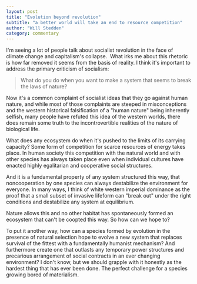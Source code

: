 ```yaml
---
layout: post
title: "Evolution beyond revolution"
subtitle: "a better world will take an end to resource competition"
author: "Will Stedden"
category: commentary
---
```


I'm seeing a lot of people talk about socialist revolution in the face of climate change and capitalism's collapse.  What irks me about this rhetoric is how far removed it seems from the basis of reality. I think it's important to address the primary criticism of socialism:

> What do you do when you want to make a system that seems to break the laws of nature?

Now it's a common complaint of socialist ideas that they go against human nature, and while most of those complaints are steeped in misconceptions and the western historical falsification of a "human nature" being inherently selfish, many people have refuted this idea of the western worlds, there does remain some truth to the incontrovertible realities of the nature of biological life.

What does any ecosystem do when it's pushed to the limits of its carrying capacity? Some form of competition for scarce resources of energy takes place. In human society this competition with the natural world and with other species has always taken place even when individual cultures have enacted highly egalitarian and cooperative social structures.

And it is a fundamental property of any system structured this way, that noncooperation by one species can always destabilize the environment for everyone. In many ways, I think of white western imperial dominance as the proof that a small subset of invasive lifeform can "break out" under the right conditions and destabilize any system at equilibrium.

Nature allows this and no other habitat has spontaneously formed an ecosystem that can't be coopted this way. So how can we hope to?

To put it another way, how can a species formed by evolution in the presence of natural selection hope to evolve a new system that replaces survival of the fittest with a fundamentally humanist mechanism? And furthermore create one that outlasts any temporary power structures and precarious arrangement of social contracts in an ever changing environment?
I don't know, but we should grapple with it honestly as the hardest thing that has ever been done. The perfect challenge for a species growing bored of materialism.